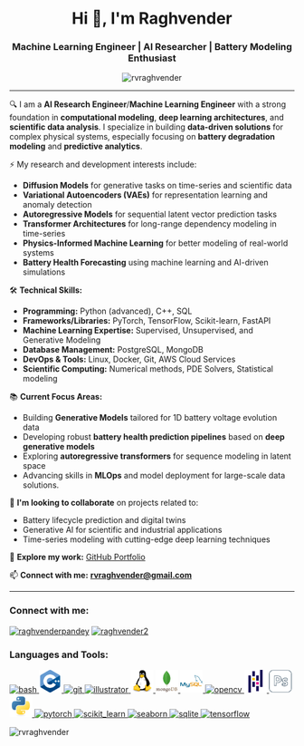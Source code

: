<h1 align="center">Hi 👋, I'm Raghvender</h1>
<h3 align="center">Machine Learning Engineer | AI Researcher | Battery Modeling Enthusiast</h3>

<p align="center">
  <img src="https://komarev.com/ghpvc/?username=rvraghvender&label=Profile%20views&color=0e75b6&style=flat" alt="rvraghvender" />
</p>

---

🔍 I am a **AI Research Engineer**/**Machine Learning Engineer** with a strong foundation in **computational modeling**, **deep learning architectures**, and **scientific data analysis**. I specialize in building **data-driven solutions** for complex physical systems, especially focusing on **battery degradation modeling** and **predictive analytics**.

⚡ My research and development interests include:
- **Diffusion Models** for generative tasks on time-series and scientific data
- **Variational Autoencoders (VAEs)** for representation learning and anomaly detection
- **Autoregressive Models** for sequential latent vector prediction tasks
- **Transformer Architectures** for long-range dependency modeling in time-series
- **Physics-Informed Machine Learning** for better modeling of real-world systems
- **Battery Health Forecasting** using machine learning and AI-driven simulations

🛠️ **Technical Skills:**
- **Programming:** Python (advanced), C++, SQL
- **Frameworks/Libraries:** PyTorch, TensorFlow, Scikit-learn, FastAPI
- **Machine Learning Expertise:** Supervised, Unsupervised, and Generative Modeling
- **Database Management:** PostgreSQL, MongoDB
- **DevOps & Tools:** Linux, Docker, Git, AWS Cloud Services
- **Scientific Computing:** Numerical methods, PDE Solvers, Statistical modeling

📚 **Current Focus Areas:**
- Building **Generative Models** tailored for 1D battery voltage evolution data
- Developing robust **battery health prediction pipelines** based on **deep generative models**
- Exploring **autoregressive transformers** for sequence modeling in latent space 
- Advancing skills in **MLOps** and model deployment for large-scale data solutions.

🤝 **I'm looking to collaborate** on projects related to:
- Battery lifecycle prediction and digital twins
- Generative AI for scientific and industrial applications
- Time-series modeling with cutting-edge deep learning techniques

📂 **Explore my work:** [GitHub Portfolio](https://github.com/rvraghvender)

📫 **Connect with me:** **rvraghvender@gmail.com**

---

<h3 align="left">Connect with me:</h3>
<p align="left">
<a href="https://linkedin.com/in/raghvenderpandey" target="blank"><img align="center" src="https://raw.githubusercontent.com/rahuldkjain/github-profile-readme-generator/master/src/images/icons/Social/linked-in-alt.svg" alt="raghvenderpandey" height="30" width="40" /></a>
<a href="https://fb.com/raghvender2" target="blank"><img align="center" src="https://raw.githubusercontent.com/rahuldkjain/github-profile-readme-generator/master/src/images/icons/Social/facebook.svg" alt="raghvender2" height="30" width="40" /></a>
</p>

<h3 align="left">Languages and Tools:</h3>
<p align="left"> <a href="https://www.gnu.org/software/bash/" target="_blank" rel="noreferrer"> <img src="https://www.vectorlogo.zone/logos/gnu_bash/gnu_bash-icon.svg" alt="bash" width="40" height="40"/> </a> <a href="https://www.w3schools.com/cpp/" target="_blank" rel="noreferrer"> <img src="https://raw.githubusercontent.com/devicons/devicon/master/icons/cplusplus/cplusplus-original.svg" alt="cplusplus" width="40" height="40"/> </a> <a href="https://git-scm.com/" target="_blank" rel="noreferrer"> <img src="https://www.vectorlogo.zone/logos/git-scm/git-scm-icon.svg" alt="git" width="40" height="40"/> </a> <a href="https://www.adobe.com/in/products/illustrator.html" target="_blank" rel="noreferrer"> <img src="https://www.vectorlogo.zone/logos/adobe_illustrator/adobe_illustrator-icon.svg" alt="illustrator" width="40" height="40"/> </a> <a href="https://www.linux.org/" target="_blank" rel="noreferrer"> <img src="https://raw.githubusercontent.com/devicons/devicon/master/icons/linux/linux-original.svg" alt="linux" width="40" height="40"/> </a> <a href="https://www.mongodb.com/" target="_blank" rel="noreferrer"> <img src="https://raw.githubusercontent.com/devicons/devicon/master/icons/mongodb/mongodb-original-wordmark.svg" alt="mongodb" width="40" height="40"/> </a> <a href="https://www.mysql.com/" target="_blank" rel="noreferrer"> <img src="https://raw.githubusercontent.com/devicons/devicon/master/icons/mysql/mysql-original-wordmark.svg" alt="mysql" width="40" height="40"/> </a> <a href="https://opencv.org/" target="_blank" rel="noreferrer"> <img src="https://www.vectorlogo.zone/logos/opencv/opencv-icon.svg" alt="opencv" width="40" height="40"/> </a> <a href="https://pandas.pydata.org/" target="_blank" rel="noreferrer"> <img src="https://raw.githubusercontent.com/devicons/devicon/2ae2a900d2f041da66e950e4d48052658d850630/icons/pandas/pandas-original.svg" alt="pandas" width="40" height="40"/> </a> <a href="https://www.photoshop.com/en" target="_blank" rel="noreferrer"> <img src="https://raw.githubusercontent.com/devicons/devicon/master/icons/photoshop/photoshop-line.svg" alt="photoshop" width="40" height="40"/> </a> <a href="https://www.python.org" target="_blank" rel="noreferrer"> <img src="https://raw.githubusercontent.com/devicons/devicon/master/icons/python/python-original.svg" alt="python" width="40" height="40"/> </a> <a href="https://pytorch.org/" target="_blank" rel="noreferrer"> <img src="https://www.vectorlogo.zone/logos/pytorch/pytorch-icon.svg" alt="pytorch" width="40" height="40"/> </a> <a href="https://scikit-learn.org/" target="_blank" rel="noreferrer"> <img src="https://upload.wikimedia.org/wikipedia/commons/0/05/Scikit_learn_logo_small.svg" alt="scikit_learn" width="40" height="40"/> </a> <a href="https://seaborn.pydata.org/" target="_blank" rel="noreferrer"> <img src="https://seaborn.pydata.org/_images/logo-mark-lightbg.svg" alt="seaborn" width="40" height="40"/> </a> <a href="https://www.sqlite.org/" target="_blank" rel="noreferrer"> <img src="https://www.vectorlogo.zone/logos/sqlite/sqlite-icon.svg" alt="sqlite" width="40" height="40"/> </a> <a href="https://www.tensorflow.org" target="_blank" rel="noreferrer"> <img src="https://www.vectorlogo.zone/logos/tensorflow/tensorflow-icon.svg" alt="tensorflow" width="40" height="40"/> </a> </p>

<p><img align="center" src="https://github-readme-stats.vercel.app/api/top-langs?username=rvraghvender&show_icons=true&locale=en&layout=compact" alt="rvraghvender" /></p>
